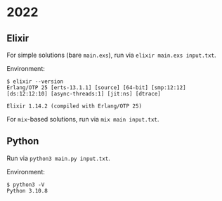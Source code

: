 # 2022

## Elixir

For simple solutions (bare `main.exs`), run via `elixir main.exs input.txt`.

Environment:
```
$ elixir --version
Erlang/OTP 25 [erts-13.1.1] [source] [64-bit] [smp:12:12] [ds:12:12:10] [async-threads:1] [jit:ns] [dtrace]

Elixir 1.14.2 (compiled with Erlang/OTP 25)
```

For `mix`-based solutions, run via `mix main input.txt`.

## Python

Run via `python3 main.py input.txt`.

Environment:
```
$ python3 -V
Python 3.10.8
```
